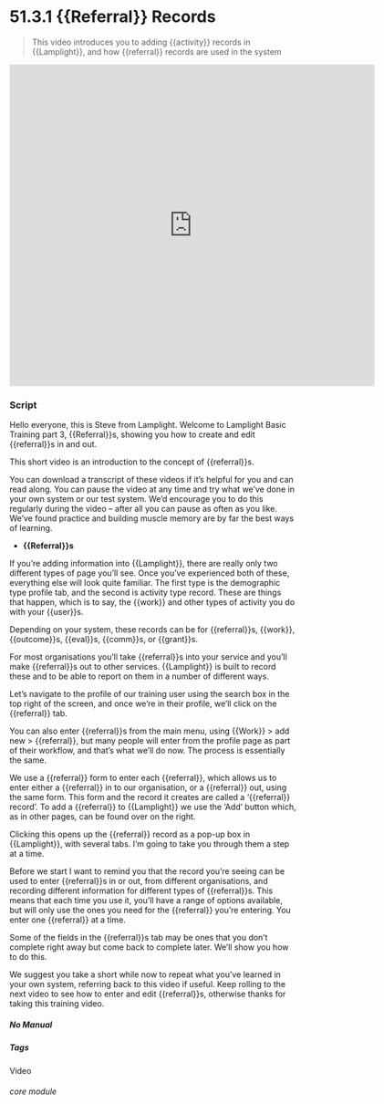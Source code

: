 # 51.3.1 {{Referral}} Records

> This video introduces you to adding {{activity}} records in {{Lamplight}}, and how {{referral}} records are used in the system



<iframe width="640" height="564" src="https://player.vimeo.com/video/281958603" frameborder="0" allowFullScreen mozallowfullscreen webkitAllowFullScreen></iframe>

### Script

Hello everyone, this is Steve from Lamplight. Welcome to Lamplight Basic Training part 3, {{Referral}}s, showing you how to create and edit {{referral}}s in and out.  

This short video is an introduction to the concept of {{referral}}s.

You can download a transcript of these videos if it’s helpful for you and can read along. You can pause the video at any time and try what we’ve done in your own system or our test system. We’d encourage you to do this regularly during the video – after all you can pause as often as you like. We’ve found practice and building muscle memory are by far the best ways of learning.

- **{{Referral}}s**

If you’re adding information into {{Lamplight}}, there are really only two different types of page you’ll see. Once you’ve experienced both of these, everything else will look quite familiar. The first type is the demographic type profile tab, and the second is activity type record. These are things that happen, which is to say, the {{work}} and other types of activity you do with your {{user}}s.

Depending on your system, these records can be for {{referral}}s, {{work}}, {{outcome}}s, {{eval}}s, {{comm}}s, or {{grant}}s.

For most organisations you’ll take {{referral}}s into your service and you’ll make {{referral}}s out to other services. {{Lamplight}} is built to record these and to be able to report on them in a number of different ways.

Let’s navigate to the profile of our training user using the search box in the top right of the screen, and once we’re in their profile, we’ll click on the {{referral}} tab.

You can also enter {{referral}}s from the main menu, using {{Work}} > add new > {{referral}}, but many people will enter from the profile page as part of their workflow, and that’s what we’ll do now. The process is essentially the same.

We use a {{referral}} form to enter each {{referral}}, which allows us to enter either a {{referral}} in to our organisation, or a {{referral}} out, using the same form. This form and the record it creates are called a ‘{{referral}} record’. To add a {{referral}} to {{Lamplight}} we use the ‘Add’ button which, as in other pages, can be found over on the right. 

Clicking this opens up the {{referral}} record as a pop-up box in {{Lamplight}}, with several tabs. I’m going to take you through them a step at a time.

Before we start I want to remind you that the record you’re seeing can be used to enter {{referral}}s in or out, from different organisations, and recording different information for different types of {{referral}}s. This means that each time you use it, you’ll have a range of options available, but will only use the ones you need for the {{referral}} you’re entering. You enter one {{referral}} at a time.

Some of the fields in the {{referral}}s tab may be ones that you don’t complete right away but come back to complete later. We’ll show you how to do this.

We suggest you take a short while now to repeat what you’ve learned in your own system, referring back to this video if useful.  Keep rolling to the next video to see how to enter and edit {{referral}}s, otherwise thanks for taking this training video.


##### No Manual

##### Tags
Video

###### core module
